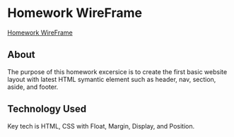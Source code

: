 # Homework WireFrame

[Homework WireFrame](https://monksedo.github.io/hw-wireframe/)

## About

The purpose of this homework excersice is to create the first basic website layout with latest HTML symantic element such as header, nav, section, aside, and footer.

## Technology Used
Key tech is HTML, CSS with Float, Margin, Display, and Position.

